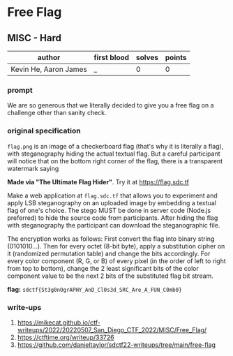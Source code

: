 # Free Flag
## MISC - Hard
| author | first blood | solves | points |
| --- | --- | --- | --- |
| Kevin He, Aaron James | _ | 0 | 0 |
### prompt
We are so generous that we literally decided to give you a free flag on a challenge other than sanity check.

### original specification
`flag.png` is an image of a checkerboard flag (that's why it is literally a flag), with steganography hiding the actual textual flag. But a careful participant will notice that on the bottom right corner of the flag, there is a transparent watermark saying

**Made via "The Ultimate Flag Hider"**. Try it at https://flag.sdc.tf

Make a web application at `flag.sdc.tf` that allows you to experiment and apply LSB steganography on an uploaded image by embedding a textual flag of one's choice. The stego MUST be done in server code (Node.js preferred) to hide the source code from participants. After hiding the flag with steganography the participant can download the steganographic file.

The encryption works as follows:
First convert the flag into binary string (0101010...). Then for every octet (8-bit byte), apply a substitution cipher on it (randomized permutation table) and change the bits accordingly. For every color component (R, G, or B) of every pixel (in the order of left to right from top to bottom), change the 2 least significant bits of the color component value to be the next 2 bits of the substituted flag bit stream. 

**flag:** `sdctf{St3g0nOgrAPHY_AnD_Cl0s3d_SRC_Are_A_FUN_C0mb0}`

### write-ups
1. https://mikecat.github.io/ctf-writeups/2022/20220507_San_Diego_CTF_2022/MISC/Free_Flag/
2. https://ctftime.org/writeup/33726
3. https://github.com/danieltaylor/sdctf22-writeups/tree/main/free-flag